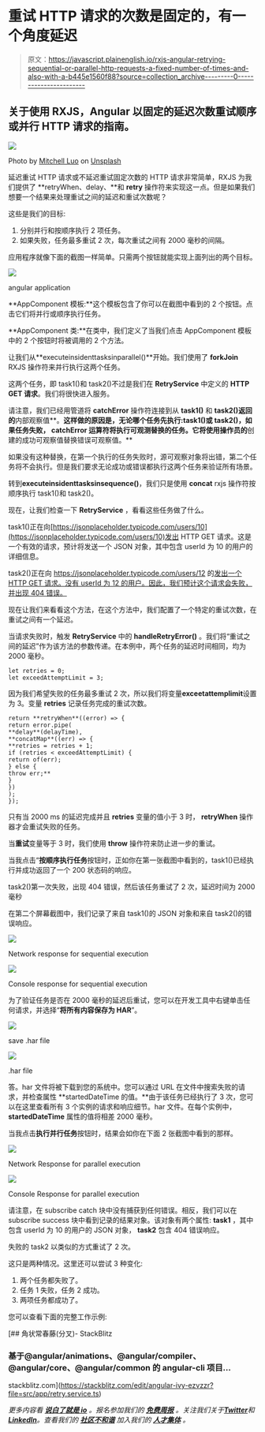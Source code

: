 # 重试 HTTP 请求的次数是固定的，有一个角度延迟

> 原文：<https://javascript.plainenglish.io/rxjs-angular-retrying-sequential-or-parallel-http-requests-a-fixed-number-of-times-and-also-with-a-b445e1560f88?source=collection_archive---------0----------------------->

## 关于使用 RXJS，Angular 以固定的延迟次数重试顺序或并行 HTTP 请求的指南。

![](img/3c2479a011d88355ccb2583dbe5f7084.png)

Photo by [Mitchell Luo](https://unsplash.com/@mitchel3uo?utm_source=medium&utm_medium=referral) on [Unsplash](https://unsplash.com?utm_source=medium&utm_medium=referral)

延迟重试 HTTP 请求或不延迟重试固定次数的 HTTP 请求非常简单，RXJS 为我们提供了 **retryWhen、delay、**和 **retry** 操作符来实现这一点。但是如果我们想要一个结果来处理重试之间的延迟和重试次数呢？

这些是我们的目标:

1.  分别并行和按顺序执行 2 项任务。
2.  如果失败，任务最多重试 2 次，每次重试之间有 2000 毫秒的间隔。

应用程序就像下面的截图一样简单。只需两个按钮就能实现上面列出的两个目标。

![](img/b72e205254b807786b2d70c4978a29ad.png)

angular application

**AppComponent 模板:**这个模板包含了你可以在截图中看到的 2 个按钮。点击它们将并行或顺序执行任务。

**AppComponent 类:**在类中，我们定义了当我们点击 AppComponent 模板中的 2 个按钮时将被调用的 2 个方法。

让我们从**executeinsidenttasksinparallel()**开始。我们使用了 **forkJoin** RXJS 操作符来并行执行这两个任务。

这两个任务，即 task1()和 task2()不过是我们在 **RetryService** 中定义的 **HTTP GET 请求**。我们将很快进入服务。

请注意，我们已经用管道将 **catchError** 操作符连接到从 **task1()** 和 **task2()返回的**内部观察值**。**这样做的原因是，无论哪个任务先执行:task1()或 task2()，如果任务失败， **catchError** 运算符将执行可观测替换的任务。它将使用操作员的**创建的成功可观察值替换错误可观察值。**

如果没有这种替换，在第一个执行的任务失败时，源可观察对象将出错，第二个任务将不会执行。但是我们要求无论成功或错误都执行这两个任务来验证所有场景。

转到**executeinsidenttasksinsequence()**，我们只是使用 **concat** rxjs 操作符按顺序执行 task1()和 task2()。

现在，让我们检查一下 **RetryService** ，看看这些任务做了什么。

task1()正在向[https://jsonplaceholder.typicode.com/users/10](https://jsonplaceholder.typicode.com/users/10)发出 HTTP GET 请求。这是一个有效的请求，预计将发送一个 JSON 对象，其中包含 userId 为 10 的用户的详细信息。

task2()正在向 https://jsonplaceholder.typicode.com/users/12 的[发出一个 HTTP GET 请求。没有 userId 为 12 的用户。因此，我们预计这个请求会失败，并出现 404 错误。](https://jsonplaceholder.typicode.com/users/12)

现在让我们来看看这个方法，在这个方法中，我们配置了一个特定的重试次数，在重试之间有一个延迟。

当请求失败时，触发 **RetryService** 中的 **handleRetryError()** 。我们将“重试之间的延迟”作为该方法的参数传递。在本例中，两个任务的延迟时间相同，均为 2000 毫秒。

```
let retries = 0;
let exceedAttemptLimit = 3;
```

因为我们希望失败的任务最多重试 2 次，所以我们将变量**exceetattemplimit**设置为 3。变量 **retries** 记录任务完成的重试次数。

```
return **retryWhen**((error) => {
return error.pipe(
**delay**(delayTime),
**concatMap**((err) => {
**retries = retries + 1;
if (retries < exceedAttemptLimit) {
return of(err);
} else {
throw err;**
}
})
);
});
```

只有当 2000 ms 的延迟完成并且 **retries** 变量的值小于 3 时， **retryWhen** 操作器才会重试失败的任务。

当**重试**变量等于 3 时，我们使用 **throw** 操作符来防止进一步的重试。

当我点击“**按顺序执行任务**按钮时，正如你在第一张截图中看到的，task1()已经执行并成功返回了一个 200 状态码的响应。

task2()第一次失败，出现 404 错误，然后该任务重试了 2 次，延迟时间为 2000 毫秒

在第二个屏幕截图中，我们记录了来自 task1()的 JSON 对象和来自 task2()的错误响应。

![](img/e51461c049200472bf2281f5af1b5624.png)

Network response for sequential execution

![](img/36958c667c0469649effa5efe4527c25.png)

Console response for sequential execution

为了验证任务是否在 2000 毫秒的延迟后重试，您可以在开发工具中右键单击任何请求，并选择“**将所有内容保存为 HAR**”。

![](img/8b7f5867f33fac6bba71d5cfa985593e.png)

save .har file

![](img/40b35fae5066af8e2cceb5bbce9ea053.png)

.har file

答。har 文件将被下载到您的系统中。您可以通过 URL 在文件中搜索失败的请求，并检查属性 **startedDateTime 的值。**由于该任务已经执行了 3 次，您可以在这里查看所有 3 个实例的请求和响应细节。har 文件。在每个实例中， **startedDateTime** 属性的值将相差 2000 毫秒。

当我点击**执行并行任务**按钮时，结果会如你在下面 2 张截图中看到的那样。

![](img/b56fb33d171445f2fbbbb25e4fc994b2.png)

Network Response for parallel execution

![](img/d0cf5b4358f9bf4dfd3bb8f2710beb0b.png)

Console Response for parallel execution

请注意，在 subscribe catch 块中没有捕获到任何错误。相反，我们可以在 subscribe success 块中看到记录的结果对象。该对象有两个属性: **task1** ，其中包含 userId 为 10 的用户的 JSON 对象， **task2** 包含 404 错误响应。

失败的 task2 以类似的方式重试了 2 次。

这只是两种情况。这里还可以尝试 3 种变化:

1.  两个任务都失败了。
2.  任务 1 失败，任务 2 成功。
3.  两项任务都成功了。

您可以查看下面的完整工作示例:

[](https://stackblitz.com/edit/angular-ivy-ezvzzr?file=src/app/retry.service.ts) [## 角状常春藤(分叉)- StackBlitz

### 基于@angular/animations、@angular/compiler、@angular/core、@angular/common 的 angular-cli 项目…

stackblitz.com](https://stackblitz.com/edit/angular-ivy-ezvzzr?file=src/app/retry.service.ts) 

*更多内容看* [***说白了就是 io***](https://plainenglish.io/) *。报名参加我们的* [***免费周报***](http://newsletter.plainenglish.io/) *。关注我们关于*[***Twitter***](https://twitter.com/inPlainEngHQ)*和*[***LinkedIn***](https://www.linkedin.com/company/inplainenglish/)*。查看我们的* [***社区不和谐***](https://discord.gg/GtDtUAvyhW) *加入我们的* [***人才集体***](https://inplainenglish.pallet.com/talent/welcome) *。*